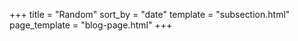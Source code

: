 +++
title = "Random"
sort_by = "date"
template = "subsection.html"
page_template = "blog-page.html"
+++


